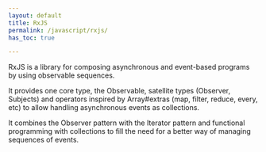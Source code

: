 ```yaml
---
layout: default
title: RxJS
permalink: /javascript/rxjs/
has_toc: true

---
```


RxJS is a library for composing asynchronous and event-based programs by using observable sequences. 

It provides one core type, the Observable, satellite types (Observer, Subjects) and operators inspired by Array#extras (map, filter, reduce, every, etc) to allow handling asynchronous events as collections.

It combines the Observer pattern with the Iterator pattern and functional programming with collections to fill the need for a better way of managing sequences of events.